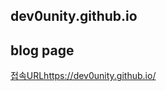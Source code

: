 ## dev0unity.github.io

blog page
---

[접속URL](https://dev0unity.github.io/)https://dev0unity.github.io/
